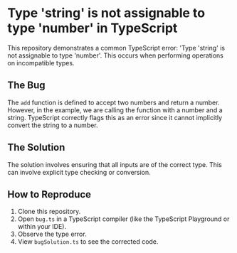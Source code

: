 # Type 'string' is not assignable to type 'number' in TypeScript

This repository demonstrates a common TypeScript error: 'Type 'string' is not assignable to type 'number'. This occurs when performing operations on incompatible types.

## The Bug

The `add` function is defined to accept two numbers and return a number. However, in the example, we are calling the function with a number and a string. TypeScript correctly flags this as an error since it cannot implicitly convert the string to a number.

## The Solution

The solution involves ensuring that all inputs are of the correct type.  This can involve explicit type checking or conversion.

## How to Reproduce

1. Clone this repository.
2. Open `bug.ts` in a TypeScript compiler (like the TypeScript Playground or within your IDE).
3. Observe the type error.
4. View `bugSolution.ts` to see the corrected code.